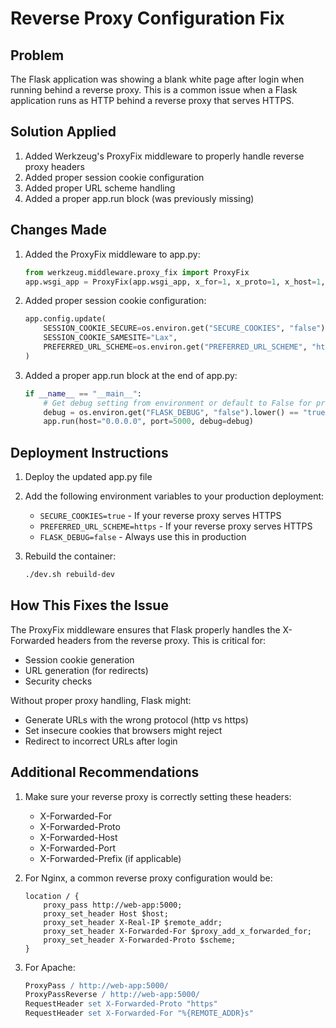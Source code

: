# Reverse Proxy Configuration Fix

## Problem
The Flask application was showing a blank white page after login when running behind a reverse proxy. This is a common issue when a Flask application runs as HTTP behind a reverse proxy that serves HTTPS.

## Solution Applied
1. Added Werkzeug's ProxyFix middleware to properly handle reverse proxy headers
2. Added proper session cookie configuration
3. Added proper URL scheme handling
4. Added a proper app.run block (was previously missing)

## Changes Made
1. Added the ProxyFix middleware to app.py:
   ```python
   from werkzeug.middleware.proxy_fix import ProxyFix
   app.wsgi_app = ProxyFix(app.wsgi_app, x_for=1, x_proto=1, x_host=1, x_port=1, x_prefix=1)
   ```

2. Added proper session cookie configuration:
   ```python
   app.config.update(
       SESSION_COOKIE_SECURE=os.environ.get("SECURE_COOKIES", "false").lower() == "true",
       SESSION_COOKIE_SAMESITE="Lax",
       PREFERRED_URL_SCHEME=os.environ.get("PREFERRED_URL_SCHEME", "http")
   )
   ```

3. Added a proper app.run block at the end of app.py:
   ```python
   if __name__ == "__main__":
       # Get debug setting from environment or default to False for production
       debug = os.environ.get("FLASK_DEBUG", "false").lower() == "true"
       app.run(host="0.0.0.0", port=5000, debug=debug)
   ```

## Deployment Instructions
1. Deploy the updated app.py file
2. Add the following environment variables to your production deployment:
   - `SECURE_COOKIES=true` - If your reverse proxy serves HTTPS
   - `PREFERRED_URL_SCHEME=https` - If your reverse proxy serves HTTPS
   - `FLASK_DEBUG=false` - Always use this in production

3. Rebuild the container:
   ```bash
   ./dev.sh rebuild-dev
   ```

## How This Fixes the Issue
The ProxyFix middleware ensures that Flask properly handles the X-Forwarded headers from the reverse proxy. This is critical for:
- Session cookie generation
- URL generation (for redirects)
- Security checks

Without proper proxy handling, Flask might:
- Generate URLs with the wrong protocol (http vs https)
- Set insecure cookies that browsers might reject
- Redirect to incorrect URLs after login

## Additional Recommendations
1. Make sure your reverse proxy is correctly setting these headers:
   - X-Forwarded-For
   - X-Forwarded-Proto
   - X-Forwarded-Host
   - X-Forwarded-Port
   - X-Forwarded-Prefix (if applicable)

2. For Nginx, a common reverse proxy configuration would be:
   ```nginx
   location / {
       proxy_pass http://web-app:5000;
       proxy_set_header Host $host;
       proxy_set_header X-Real-IP $remote_addr;
       proxy_set_header X-Forwarded-For $proxy_add_x_forwarded_for;
       proxy_set_header X-Forwarded-Proto $scheme;
   }
   ```

3. For Apache:
   ```apache
   ProxyPass / http://web-app:5000/
   ProxyPassReverse / http://web-app:5000/
   RequestHeader set X-Forwarded-Proto "https"
   RequestHeader set X-Forwarded-For "%{REMOTE_ADDR}s"
   ```
